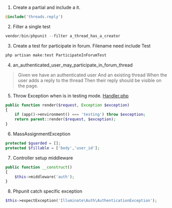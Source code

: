 1. Create a partial and include a it.
```php
@include('threads.reply')
```

2. Filter a single test
```php
vendor/bin/phpunit --filter a_thread_has_a_creator
```

3. Create a test for participate in forum. Filename need include Test
```php
php artisan make:test ParticipateInForumTest
```

4. an_authenticated_user_may_participate_in_forum_thread 

> Given we have an authenticated user
> And an existing thread
> When the user adds a reply to the thread
> Then their reply should be visible on the page.

5. Throw Exception when is in testing mode. [Handler.php](../app/Exceptions/Handler.php)
```php
public function render($request, Exception $exception)
{
    if (app()->environment() === 'testing') throw $exception;
    return parent::render($request, $exception);
}
```

6. MassAssignmentException
```php
protected $guarded = [];
protected $fillable = ['body','user_id'];
```

7. Controller setup middleware
```php
public function __construct()
{
    $this->middleware('auth');
}
```

8. Phpunit catch specific exception
```php
$this->expectException('Illuminate\Auth\AuthenticationException');
``` 